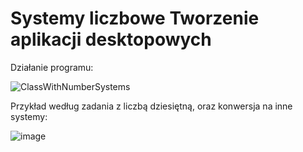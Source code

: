 # Systemy liczbowe Tworzenie aplikacji desktopowych
<p>Działanie programu: </p>

![ClassWithNumberSystems](https://github.com/user-attachments/assets/16180c36-6c62-4d39-8984-e97541d8e545)

<p>Przykład według zadania z liczbą dziesiętną, oraz konwersja na inne systemy: </p>

![image](https://github.com/user-attachments/assets/6484f9fe-4f9d-4884-81f9-4e68530e1b9e)
